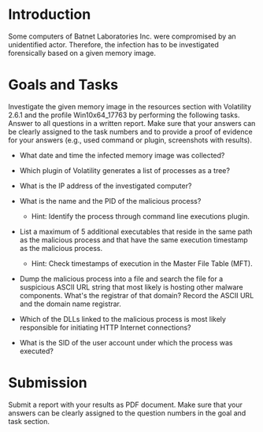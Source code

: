 # Introduction  
  
Some computers of Batnet Laboratories Inc. were compromised by an unidentified actor. Therefore, the infection has to be investigated forensically based on a given memory image.  
  
# Goals and Tasks  
  
Investigate the given memory image in the resources section with Volatility 2.6.1 and the profile Win10x64_17763 by performing the following tasks. Answer to all questions in a written report. Make sure that your answers can be clearly assigned to the task numbers and to provide a proof of evidence for your answers (e.g., used command or plugin, screenshots with results).  
  
- What date and time the infected memory image was collected?  
- Which plugin of Volatility generates a list of processes as a tree?  
- What is the IP address of the investigated computer?  
- What is the name and the PID of the malicious process?  
	- Hint: Identify the process through command line executions plugin.  
- List a maximum of 5 additional executables that reside in the same path as the malicious process and that have the same execution timestamp as the malicious process.  

	- Hint: Check timestamps of execution in the Master File Table (MFT).  

- Dump the malicious process into a file and search the file for a suspicious ASCII URL string that most likely is hosting other malware components. What's the registrar of that domain? Record the ASCII URL and the domain name registrar.  
- Which of the DLLs linked to the malicious process is most likely responsible for initiating HTTP Internet connections?  
- What is the SID of the user account under which the process was executed?  
  
# Submission  
Submit a report with your results as PDF document. Make sure that your answers can be clearly assigned to the question numbers in the goal and task section.  

